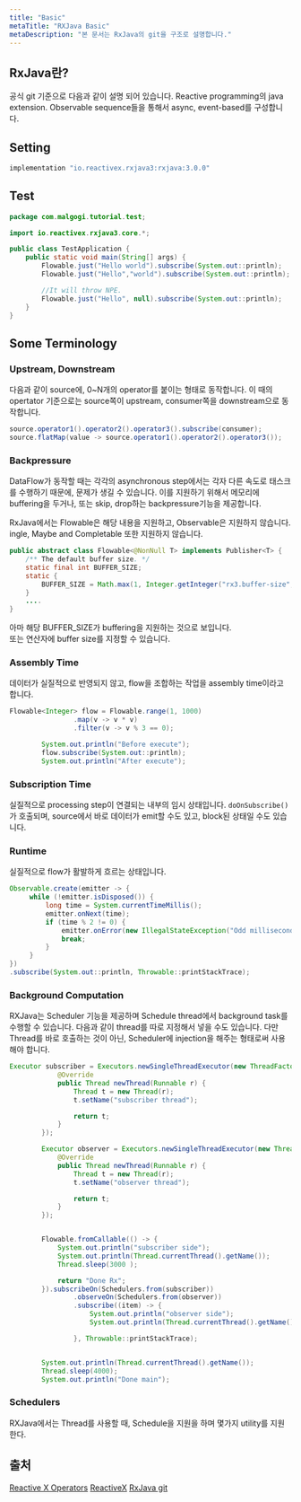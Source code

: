 ```yaml
---
title: "Basic"
metaTitle: "RXJava Basic"
metaDescription: "본 문서는 RxJava의 git을 구조로 설명합니다."
---
```


## RxJava란?

공식 git 기준으로 다음과 같이 설명 되어 있습니다.
Reactive programming의 java extension.
Observable sequence들을 통해서 async, event-based를 구성합니다.

## Setting

```gradle
implementation "io.reactivex.rxjava3:rxjava:3.0.0"
```

## Test

```java
package com.malgogi.tutorial.test;

import io.reactivex.rxjava3.core.*;

public class TestApplication {
    public static void main(String[] args) {
        Flowable.just("Hello world").subscribe(System.out::println);
        Flowable.just("Hello","world").subscribe(System.out::println);

        //It will throw NPE.
        Flowable.just("Hello", null).subscribe(System.out::println);
    }
}
```

## Some Terminology

### Upstream, Downstream

다음과 같이 source에, 0~N개의 operator를 붙이는 형태로 동작합니다.
이 때의 opertator 기준으로는 source쪽이 upstream, consumer쪽을 downstream으로 동작합니다.

```java
source.operator1().operator2().operator3().subscribe(consumer);
source.flatMap(value -> source.operator1().operator2().operator3());
```

### Backpressure

DataFlow가 동작할 때는 각각의 asynchronous step에서는 각자 다른 속도로 태스크를 수행하기 때문에, 문제가 생길 수 있습니다. 이를 지원하기 위해서
메모리에 buffering을 두거나, 또는 skip, drop하는 backpressure기능을 제공합니다.

RxJava에서는 Flowable은 해당 내용을 지원하고, Observable은 지원하지 않습니다.
ingle, Maybe and Completable 또한 지원하지 않습니다.

```java
public abstract class Flowable<@NonNull T> implements Publisher<T> {
    /** The default buffer size. */
    static final int BUFFER_SIZE;
    static {
        BUFFER_SIZE = Math.max(1, Integer.getInteger("rx3.buffer-size", 128));
    }
    ....
}
```

아마 해당 BUFFER_SIZE가 buffering을 지원하는 것으로 보입니다. <br/>
또는 연산자에 buffer size를 지정할 수 있습니다.

### Assembly Time

데이터가 실질적으로 반영되지 않고, flow을 조합하는 작업을 assembly time이라고 합니다.

```java
Flowable<Integer> flow = Flowable.range(1, 1000)
                .map(v -> v * v)
                .filter(v -> v % 3 == 0);

        System.out.println("Before execute");
        flow.subscribe(System.out::println);
        System.out.println("After execute");
```

### Subscription Time

실질적으로 processing step이 연결되는 내부의 임시 상태입니다.
```doOnSubscribe()``` 가 호출되며, source에서 바로 데이터가 emit할 수도 있고, block된 상태일 수도 있습니다.

### Runtime
실질적으로 flow가 활발하게 흐르는 상태입니다.

```java
Observable.create(emitter -> {
     while (!emitter.isDisposed()) {
         long time = System.currentTimeMillis();
         emitter.onNext(time);
         if (time % 2 != 0) {
             emitter.onError(new IllegalStateException("Odd millisecond!"));
             break;
         }
     }
})
.subscribe(System.out::println, Throwable::printStackTrace);
```

### Background Computation

RXJava는 Scheduler 기능을 제공하며 Schedule thread에서 background task를 수행할 수 있습니다. 다음과 같이 thread를 따로 지정해서 넣을 수도 있습니다. 다만 Thread를 바로 호출하는 것이 아닌, Scheduler에 injection을 해주는 형태로써 사용해야 합니다.

```java
Executor subscriber = Executors.newSingleThreadExecutor(new ThreadFactory() {
            @Override
            public Thread newThread(Runnable r) {
                Thread t = new Thread(r);
                t.setName("subscriber thread");

                return t;
            }
        });

        Executor observer = Executors.newSingleThreadExecutor(new ThreadFactory() {
            @Override
            public Thread newThread(Runnable r) {
                Thread t = new Thread(r);
                t.setName("observer thread");

                return t;
            }
        });


        Flowable.fromCallable(() -> {
            System.out.println("subscriber side");
            System.out.println(Thread.currentThread().getName());
            Thread.sleep(3000 );

            return "Done Rx";
        }).subscribeOn(Schedulers.from(subscriber))
                .observeOn(Schedulers.from(observer))
                .subscribe((item) -> {
                    System.out.println("observer side");
                    System.out.println(Thread.currentThread().getName());

                }, Throwable::printStackTrace);


        System.out.println(Thread.currentThread().getName());
        Thread.sleep(4000);
        System.out.println("Done main");
```

### Schedulers

RXJava에서는 Thread를 사용할 때, Schedule을 지원을 하며 몇가지 utility를 지원한다.

## 출처

[Reactive X Operators](http://reactivex.io/documentation/operators.html)
[ReactiveX](http://reactivex.io/)
[RxJava git](https://github.com/ReactiveX/RxJava)